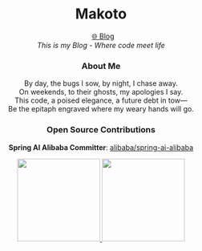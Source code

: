 
<h1 align="center">Makoto</h1>
<p align="center">  
  <a href="https://makoto-blog.vercel.app/" target="_blank">🌐 Blog</a>
  <br>
  <em>This is my Blog - Where code meet life</em>
  <br>
</p>


<h3 align="center">About Me</h3>
<p align="center">
  By day, the bugs I sow, by night, I chase away.<br>
  On weekends, to their ghosts, my apologies I say.<br>
  This code, a poised elegance, a future debt in tow—<br>
  Be the epitaph engraved where my weary hands will go.
</p>

<h3 align="center">Open Source Contributions</h3>
<p align="center">
  <b>Spring AI Alibaba Committer</b>: <a href="https://github.com/alibaba/spring-ai-alibaba">alibaba/spring-ai-alibaba</a>
</p>


<p align="center">
  <a href="https://github.com/zxuexingzhijie">
    <img height="165" src="https://github-readme-stats.vercel.app/api?username=zxuexingzhijie&show_icons=true&theme=vue" />
  </a>
  <a href="https://github.com/zxuexingzhijie">
    <img height="165" src="https://github-readme-stats.vercel.app/api/top-langs/?username=zxuexingzhijie&layout=compact&theme=vue&cache_seconds=60" />
  </a>
</p>
